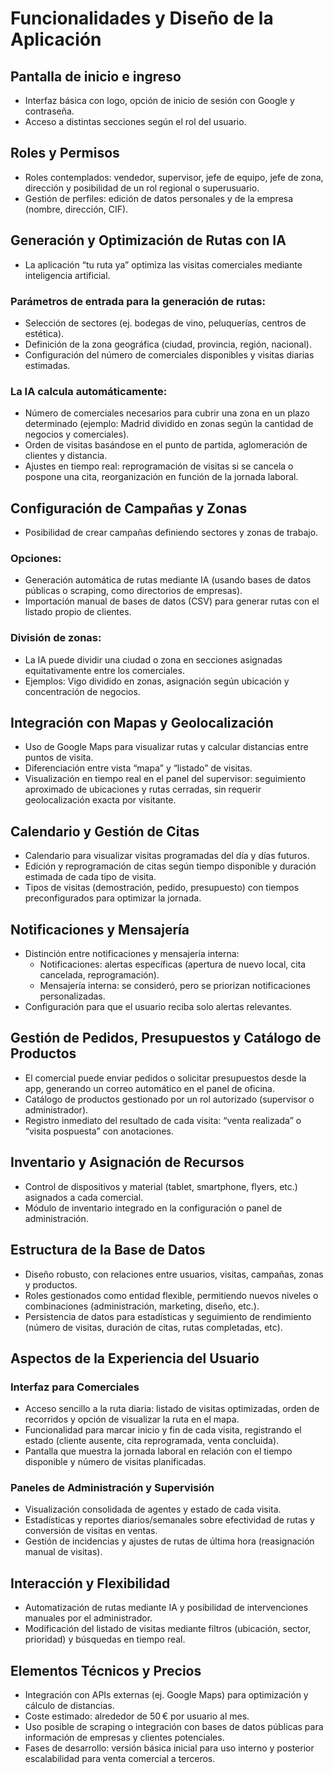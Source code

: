 # Funcionalidades y Diseño de la Aplicación

## Pantalla de inicio e ingreso

- Interfaz básica con logo, opción de inicio de sesión con Google y contraseña.
- Acceso a distintas secciones según el rol del usuario.

## Roles y Permisos

- Roles contemplados: vendedor, supervisor, jefe de equipo, jefe de zona, dirección y posibilidad de un rol regional o superusuario.
- Gestión de perfiles: edición de datos personales y de la empresa (nombre, dirección, CIF).

## Generación y Optimización de Rutas con IA

- La aplicación “tu ruta ya” optimiza las visitas comerciales mediante inteligencia artificial.

### Parámetros de entrada para la generación de rutas:

- Selección de sectores (ej. bodegas de vino, peluquerías, centros de estética).
- Definición de la zona geográfica (ciudad, provincia, región, nacional).
- Configuración del número de comerciales disponibles y visitas diarias estimadas.

### La IA calcula automáticamente:

- Número de comerciales necesarios para cubrir una zona en un plazo determinado (ejemplo: Madrid dividido en zonas según la cantidad de negocios y comerciales).
- Orden de visitas basándose en el punto de partida, aglomeración de clientes y distancia.
- Ajustes en tiempo real: reprogramación de visitas si se cancela o pospone una cita, reorganización en función de la jornada laboral.

## Configuración de Campañas y Zonas

- Posibilidad de crear campañas definiendo sectores y zonas de trabajo.

### Opciones:

- Generación automática de rutas mediante IA (usando bases de datos públicas o scraping, como directorios de empresas).
- Importación manual de bases de datos (CSV) para generar rutas con el listado propio de clientes.

### División de zonas:

- La IA puede dividir una ciudad o zona en secciones asignadas equitativamente entre los comerciales.
- Ejemplos: Vigo dividido en zonas, asignación según ubicación y concentración de negocios.

## Integración con Mapas y Geolocalización

- Uso de Google Maps para visualizar rutas y calcular distancias entre puntos de visita.
- Diferenciación entre vista “mapa” y “listado” de visitas.
- Visualización en tiempo real en el panel del supervisor: seguimiento aproximado de ubicaciones y rutas cerradas, sin requerir geolocalización exacta por visitante.

## Calendario y Gestión de Citas

- Calendario para visualizar visitas programadas del día y días futuros.
- Edición y reprogramación de citas según tiempo disponible y duración estimada de cada tipo de visita.
- Tipos de visitas (demostración, pedido, presupuesto) con tiempos preconfigurados para optimizar la jornada.

## Notificaciones y Mensajería

- Distinción entre notificaciones y mensajería interna:
  - Notificaciones: alertas específicas (apertura de nuevo local, cita cancelada, reprogramación).
  - Mensajería interna: se consideró, pero se priorizan notificaciones personalizadas.
- Configuración para que el usuario reciba solo alertas relevantes.

## Gestión de Pedidos, Presupuestos y Catálogo de Productos

- El comercial puede enviar pedidos o solicitar presupuestos desde la app, generando un correo automático en el panel de oficina.
- Catálogo de productos gestionado por un rol autorizado (supervisor o administrador).
- Registro inmediato del resultado de cada visita: “venta realizada” o “visita pospuesta” con anotaciones.

## Inventario y Asignación de Recursos

- Control de dispositivos y material (tablet, smartphone, flyers, etc.) asignados a cada comercial.
- Módulo de inventario integrado en la configuración o panel de administración.

## Estructura de la Base de Datos

- Diseño robusto, con relaciones entre usuarios, visitas, campañas, zonas y productos.
- Roles gestionados como entidad flexible, permitiendo nuevos niveles o combinaciones (administración, marketing, diseño, etc.).
- Persistencia de datos para estadísticas y seguimiento de rendimiento (número de visitas, duración de citas, rutas completadas, etc).

## Aspectos de la Experiencia del Usuario

### Interfaz para Comerciales

- Acceso sencillo a la ruta diaria: listado de visitas optimizadas, orden de recorridos y opción de visualizar la ruta en el mapa.
- Funcionalidad para marcar inicio y fin de cada visita, registrando el estado (cliente ausente, cita reprogramada, venta concluida).
- Pantalla que muestra la jornada laboral en relación con el tiempo disponible y número de visitas planificadas.

### Paneles de Administración y Supervisión

- Visualización consolidada de agentes y estado de cada visita.
- Estadísticas y reportes diarios/semanales sobre efectividad de rutas y conversión de visitas en ventas.
- Gestión de incidencias y ajustes de rutas de última hora (reasignación manual de visitas).

## Interacción y Flexibilidad

- Automatización de rutas mediante IA y posibilidad de intervenciones manuales por el administrador.
- Modificación del listado de visitas mediante filtros (ubicación, sector, prioridad) y búsquedas en tiempo real.

## Elementos Técnicos y Precios

- Integración con APIs externas (ej. Google Maps) para optimización y cálculo de distancias.
- Coste estimado: alrededor de 50 € por usuario al mes.
- Uso posible de scraping o integración con bases de datos públicas para información de empresas y clientes potenciales.
- Fases de desarrollo: versión básica inicial para uso interno y posterior escalabilidad para venta comercial a terceros.
